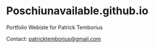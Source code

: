 # Poschiunavailable.github.io

Portfolio Webiste for Patrick Temborius

Contact:
patricktemborius@gmail.com
